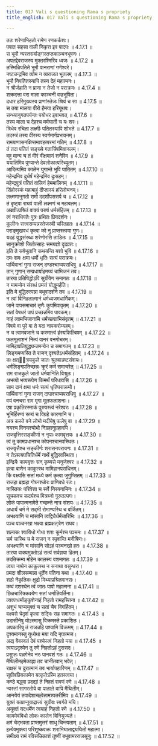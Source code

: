 ```yaml
---
title: 017 Vali s questioning Rama s propriety
title_english: 017 Vali s questioning Rama s propriety

---
```

<div class="audioEmbed"  caption="श्रीराम-हरिसीताराममूर्ति-घनपाठिभ्यां वचनम्" src="https://archive.org/download/Ramayana-recitation-Sriram-harisItArAmamUrti-Ghanapaati-v2/Kanda_4/Kanda_4_KSK-017-Valikrutha_Rama_Ninda.mp3"></div>

  
ततः शरेणाभिहतो रामेण रणकर्कशः।  
पपात सहसा वाली निकृत्त इव पादपः ॥ 4.17.1 ॥   
स भूमौ न्यस्तसर्वाङ्गस्तप्तकाञ्चनभूषणः।  
अपतद्देवराजस्य मुक्तरश्मिरिव ध्वजः ॥ 4.17.2 ॥   
तस्मिन्निपतिते भूमौ वानराणां गणेश्वरे।  
नष्टचन्द्रमिव व्योम न व्यराजत भूतलम् ॥ 4.17.3 ॥   
भूमौ निपतितस्यापि तस्य देहं महात्मनः।  
न श्रीर्जहाति न प्राणा न तेजो न पराक्रमः ॥ 4.17.4 ॥   
शक्रदत्ता वरा माला काञ्चनी वज्रभूषिता।  
दधार हरिमुख्यस्य प्राणांस्तेजः श्रियं च सा ॥ 4.17.5 ॥   
स तया मालया वीरो हैमया हरियूथपः।  
सन्ध्यानुगतपर्यन्तः पयोधर इवाभवत् ॥ 4.17.6 ॥   
तस्य माला च देहश्च मर्मघाती च यः शरः।  
त्रिधेव रचिता लक्ष्मीः पतितस्यापि शोभते ॥ 4.17.7 ॥   
तदस्त्रं तस्य वीरस्य स्वर्गमार्गप्रभावनम्।  
रामबाणासनक्षिप्तमावहत्परमां गतिम् ॥ 4.17.8 ॥   
तं तदा पतितं सङ्ख्ये गतार्चिषमिवानलम्।  
बहु मान्य च तं वीरं वीक्षमाणं शनैरिव ॥ 4.17.9 ॥   
ययातिमिव पुण्यान्ते देवलोकात्परिच्युतम्।  
आदित्यमिव कालेन युगान्ते भुवि पातितम् ॥ 4.17.10 ॥   
महेन्द्रमिव दुर्धर्षं महेन्द्रमिव दुःसहम्।  
महेन्द्रपुत्रं पतितं वालिनं हेममालिनम् ॥ 4.17.11 ॥   
सिंहोरस्कं महाबाहुं दीप्तास्यं हरिलोचनम्।  
लक्ष्मणानुगतो रामो ददर्शोपससर्प च ॥ 4.17.12 ॥   
तं दृष्ट्वा राघवं वाली लक्ष्मणं च महाबलम्।  
अब्रवीत्प्रश्रितं वाक्यं परुषं धर्मसंहितम् ॥ 4.17.13 ॥   
त्वं नराधिपतेः पुत्रः प्रथितः प्रियदर्शनः।  
कुलीनः सत्त्वसम्पन्नस्तेजस्वी चरितव्रतः ॥ 4.17.14 ॥   
पराङ्मुखवधं कृत्वा को नु प्राप्तस्त्वया गुणः।  
यदहं युद्धसंरब्धः शरेणोरसि ताडितः ॥ 4.17.15 ॥   
सानुक्रोशो जितोत्साहः समयज्ञो दृढव्रतः।  
इति ते सर्वभूतानि कथयन्ति यशो भुवि ॥ 4.17.16 ॥   
दमः शमः क्षमा धर्मो धृतिः सत्यं पराक्रमः।  
पार्थिवानां गुणा राजन् दण्डश्चाप्यपराधिषु ॥ 4.17.17 ॥   
तान् गुणान् सम्प्रधार्याहमग्र्यं चाभिजनं तव।  
तारया प्रतिषिद्धोऽपि सुग्रीवेण समागतः ॥ 4.17.18 ॥   
न मामन्येन संरब्धं प्रमत्तं योद्धुमर्हति।  
इति मे बुद्धिरुत्पन्ना बभूवादर्शने तव ॥ 4.17.19 ॥   
न त्वां विनिहतात्मानं धर्मध्वजमधार्मिकम्।  
जाने पापसमाचारं तृणैः कूपमिवावृतम् ॥ 4.17.20 ॥   
सतां वेषधरं पापं प्रच्छन्नमिव पावकम्।  
नाहं त्वामभिजानामि धर्मच्छद्माभिसंवृतम् ॥ 4.17.21 ॥   
विषये वा पुरे वा ते यदा नापकरोम्यहम्।  
न च त्वामवजाने च कस्मात्त्वं हंस्यकिल्बिषम् ॥ 4.17.22 ॥   
फलमूलाशनं नित्यं वानरं वनगोचरम्।  
मामिहाप्रतियुद्ध्यन्तमन्येन च समागतम् ॥ 4.17.23 ॥   
लिङ्गमप्यस्ति ते राजन् दृश्यतेऽधर्मसंहितम् ॥ 4.17.24 ॥   
कः क्षत्ित्रयकुले जातः श्रुतवान्नष्टसंशयः।  
धर्मलिङ्गप्रतिच्छन्नः क्रूरं कर्म समाचरेत् ॥ 4.17.25 ॥   
राम राजकुले जातो धर्मवानिति विश्रुतः।  
अभव्यो भव्यरूपेण किमर्थं परिधावसि ॥ 4.17.26 ॥   
साम दानं क्षमा धर्मः सत्यं धृतिपराक्रमौ।  
पार्थिवानां गुणा राजन् दण़्डश्चाप्यपराधिषु ॥ 4.17.27 ॥   
वयं वनचरा राम मृगा मूलफलाशनाः।  
एषा प्रकृतिरस्माकं पुरुषस्त्वं नरेश्वरः ॥ 4.17.28 ॥   
भूमिर्हिरण्यं रूप्यं च विग्रहे कारणानि च।  
अत्र कस्ते वने लोभो मदीयेषु फलेषु वा ॥ 4.17.29 ॥   
नयश्च विनयश्चोभौ निग्रहानुग्रहावपि।  
राजवृत्तिरसङ्कीर्णा न नृपाः कामवृत्तयः ॥ 4.17.30 ॥   
त्वं तु कामप्रधानश्च कोपनश्चानवस्थितः।  
राजवृत्तैश्च सङ्कीर्णः शरासनपरायणः ॥ 4.17.31 ॥   
न तेऽस्त्यपचितिर्धर्मे नार्थे बुद्धिरवस्थिता।  
इन्द्रियैः कामवृत्तः सन् कृष्यसे मनुजेश्वर ॥ 4.17.32 ॥   
हत्वा बाणेन काकुत्स्थ मामिहानपराधिनम्।  
किं वक्ष्यसि सतां मध्ये कर्म कृत्वा जुगुप्सितम् ॥ 4.17.33 ॥   
राजहा ब्रह्महा गोघ्नश्चोरः प्राणिवधे रतः।  
नास्तिकः परिवेत्ता च सर्वे निरयगामिनः ॥ 4.17.34 ॥   
सूचकश्च कदर्यश्च मित्रघ्नो गुरुतल्पगः।  
लोकं पापात्मनामेते गच्छन्ते नात्र संशयः ॥ 4.17.35 ॥   
अधार्यं चर्म मे सद्भी रोमाण्यस्थि च वर्जितम्।  
अभक्ष्याणि च मांसानि त्वद्विधैर्धर्मचारिभिः ॥ 4.17.36 ॥   
पञ्च पञ्चनखा भक्ष्या ब्रह्मक्षत्त्रेण राघव।  
शल्यकः श्वाविधो गोधा शशः कूर्मश्च पञ्चमः ॥ 4.17.37 ॥   
चर्म चास्थि च मे राजन् न स्पृशन्ति मनीषिणः।  
अभक्ष्याणि च मांसानि सोऽहं पञ्चनखो हतः ॥ 4.17.38 ॥   
तारया वाक्यमुक्तोऽहं सत्यं सर्वज्ञया हितम्।  
तदतिक्रम्य मोहेन कालस्य वशमागतः ॥ 4.17.39 ॥   
त्वया नाथेन काकुत्स्थ न सनाथा वसुन्धरा।  
प्रमदा शीलसम्पन्ना धूर्तेन पतिना यथा ॥ 4.17.40 ॥   
शठो नैकृतिकः क्षुद्रो मिथ्याप्रश्रितमानसः।  
कथं दशरथेन त्वं जातः पापो महात्मना ॥ 4.17.41 ॥   
छिन्नचारित्रकक्ष्येण सतां धर्मातिवर्तिना।  
त्यक्तधर्माङ्कुशेनाहं निहतो रामहस्तिना ॥ 4.17.42 ॥   
अशुभं चाप्ययुक्तं च सतां चैव विगर्हितम्।  
वक्ष्यसे चेदृशं कृत्वा सद्भिः सह समागतः ॥ 4.17.43 ॥   
उदासीनेषु योऽस्मासु विक्रमस्ते प्रकाशितः।  
अपकारिषु तं राजन्नहि पश्यामि विक्रमम् ॥ 4.17.44 ॥   
दृश्यमानस्तु युध्येथा मया यदि नृपात्मज।  
अद्य वैवस्वतं देवं पश्येस्त्वं निहतो मया ॥ 4.17.45 ॥   
त्वयाऽदृश्येन तु रणे निहतोऽहं दुरासदः।  
प्रसुप्तः पन्नगेनेव नरः पानवशं गतः ॥ 4.17.46 ॥   
मैथिलीमहमेकाह्ना तव चानीतवान् भवेत्।  
राक्षसं च दुरात्मानं तव भार्यापहारिणम् ॥ 4.17.47 ॥   
सुग्रीवप्रियकामेन यत्कृतेऽस्मि हतस्त्वया।  
कण्ठे बद्ध्वा प्रदद्यां ते निहतं रावणं रणे ॥ 4.17.48 ॥   
न्यस्तां सागरतोये वा पाताले वापि मैथिलीम्।  
आनयेयं तवादेशाच्छ्वेतामश्वतरीमिव ॥ 4.17.49 ॥   
युक्तं यत्प्राप्नुयाद्राज्यं सुग्रीवः स्वर्गते मयि।  
अयुक्तं यदधर्मेण त्वयाहं निहतो रणे ॥ 4.17.50 ॥   
काममेवंविधो लोकः कालेन विनियुज्यते।  
क्षमं चेद्भवता प्राप्तमुत्तरं साधु चिन्त्यताम् ॥ 4.17.51 ॥   
इत्येवमुक्त्वा परिशुष्कवक्रः शराभिघाताद्व्यथितो महात्मा।  
समीक्ष्य रामं रविसन्निकाशं तूष्णीं बभूवामरराजसूनुः ॥ 4.17.52 ॥   